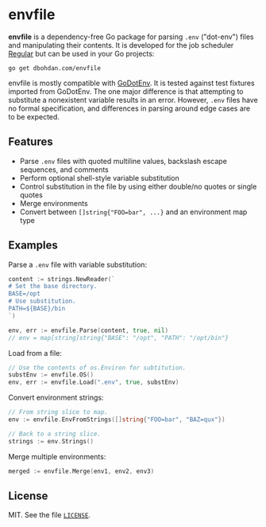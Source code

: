 # envfile

**envfile** is a dependency-free Go package for parsing `.env` ("dot-env") files and manipulating their contents.
It is developed for the job scheduler [Regular](https://github.com/dbohdan/regular) but can be used in your Go projects:

```shell
go get dbohdan.com/envfile
```

envfile is mostly compatible with [GoDotEnv](https://github.com/joho/godotenv).
It is tested against test fixtures imported from GoDotEnv.
The one major difference is that attempting to substitute a nonexistent variable results in an error.
However, `.env` files have no formal specification, and differences in parsing around edge cases are to be expected.

## Features

- Parse `.env` files with quoted multiline values, backslash escape sequences, and comments
- Perform optional shell-style variable substitution
- Control substitution in the file by using either double/no quotes or single quotes
- Merge environments
- Convert between `[]string{"FOO=bar", ...}` and an environment map type

## Examples

Parse a `.env` file with variable substitution:

```go
content := strings.NewReader(`
# Set the base directory.
BASE=/opt
# Use substitution.
PATH=${BASE}/bin
`)

env, err := envfile.Parse(content, true, nil)
// env = map[string]string{"BASE": "/opt", "PATH": "/opt/bin"}
```

Load from a file:

```go
// Use the contents of os.Environ for subtitution.
substEnv := envfile.OS()
env, err := envfile.Load(".env", true, substEnv)
```

Convert environment strings:

```go
// From string slice to map.
env := envfile.EnvFromStrings([]string{"FOO=bar", "BAZ=qux"})

// Back to a string slice.
strings := env.Strings()
```

Merge multiple environments:

```go
merged := envfile.Merge(env1, env2, env3)
```

## License

MIT.
See the file [`LICENSE`](LICENSE).
